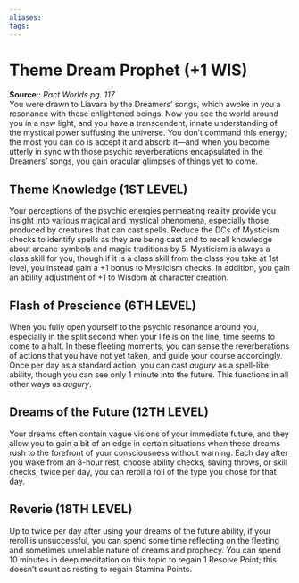 ```yaml
---
aliases: 
tags: 
---
```


# Theme Dream Prophet (+1 WIS)

**Source**:: _Pact Worlds pg. 117_  
You were drawn to Liavara by the Dreamers’ songs, which awoke in you a resonance with these enlightened beings. Now you see the world around you in a new light, and you have a transcendent, innate understanding of the mystical power suffusing the universe. You don’t command this energy; the most you can do is accept it and absorb it—and when you become utterly in sync with those psychic reverberations encapsulated in the Dreamers’ songs, you gain oracular glimpses of things yet to come.  

## Theme Knowledge (1ST LEVEL)

Your perceptions of the psychic energies permeating reality provide you insight into various magical and mystical phenomena, especially those produced by creatures that can cast spells. Reduce the DCs of Mysticism checks to identify spells as they are being cast and to recall knowledge about arcane symbols and magic traditions by 5. Mysticism is always a class skill for you, though if it is a class skill from the class you take at 1st level, you instead gain a +1 bonus to Mysticism checks. In addition, you gain an ability adjustment of +1 to Wisdom at character creation.  

## Flash of Prescience (6TH LEVEL)

When you fully open yourself to the psychic resonance around you, especially in the split second when your life is on the line, time seems to come to a halt. In these fleeting moments, you can sense the reverberations of actions that you have not yet taken, and guide your course accordingly. Once per day as a standard action, you can cast _augury_ as a spell-like ability, though you can see only 1 minute into the future. This functions in all other ways as _augury_.  

## Dreams of the Future (12TH LEVEL)

Your dreams often contain vague visions of your immediate future, and they allow you to gain a bit of an edge in certain situations when these dreams rush to the forefront of your consciousness without warning. Each day after you wake from an 8-hour rest, choose ability checks, saving throws, or skill checks; twice per day, you can reroll a roll of the type you chose for that day.  

## Reverie (18TH LEVEL)

Up to twice per day after using your dreams of the future ability, if your reroll is unsuccessful, you can spend some time reflecting on the fleeting and sometimes unreliable nature of dreams and prophecy. You can spend 10 minutes in deep meditation on this topic to regain 1 Resolve Point; this doesn’t count as resting to regain Stamina Points.
